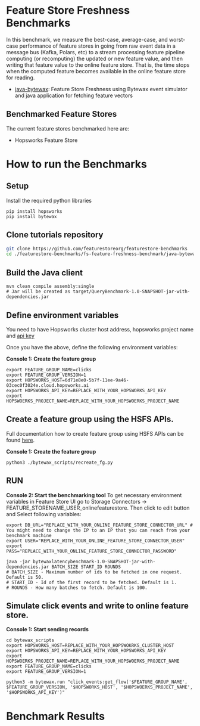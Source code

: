 # Feature Store Freshness Benchmarks


In this benchmark, we measure the best-case, average-case, and worst-case performance of feature stores in going from 
raw event data in a message bus (Kafka, Polars, etc) to a stream processing feature pipeline computing (or recomputing) 
the updated or new feature value, and then writing that feature value to the online feature store. That is, the time 
stops when the computed feature becomes available in the online feature store for reading.

- [java-bytewax](https://github.com/featurestoreorg/featurestore-benchmarks/tree/main/fs-feature-freshness-benchmark/java-bytewax):
Feature Store Freshness using Bytewax event simulator and java application for fetching feature vectors


## Benchmarked Feature Stores

The current feature stores benchmarked here are:

 * Hopsworks Feature Store

# How to run the Benchmarks

## Setup
Install the required python libraries
```console
pip install hopsworks
pip install bytewax
```

## Clone tutorials repository
```bash
git clone https://github.com/featurestoreorg/featurestore-benchmarks
cd ./featurestore-benchmarks/fs-feature-freshness-benchmark/java-bytewax
```

## Build the Java client
```console
mvn clean compile assembly:single
# Jar will be created as target/QueryBenchmark-1.0-SNAPSHOT-jar-with-dependencies.jar
```

## Define environment variables
You need  to have Hopsworks cluster host address, hopsworks project name and
[api key](https://docs.hopsworks.ai/3.3/user_guides/projects/api_key/create_api_key/)

Once you have the above, define the following environment variables:

**Console 1: Create the feature group**
```console
export FEATURE_GROUP_NAME=clicks
export FEATURE_GROUP_VERSION=1
export HOPSWORKS_HOST=6d71e8e0-5b7f-11ee-9a46-03cec0f3024e.cloud.hopsworks.ai
export HOPSWORKS_API_KEY=REPLACE_WITH_YOUR_HOPSWORKS_API_KEY
export HOPSWOERKS_PROJECT_NAME=REPLACE_WITH_YOUR_HOPSWOERKS_PROJECT_NAME
```

## Create a feature group using the HSFS APIs.
Full documentation how to create feature group using HSFS APIs can be found [here](https://docs.hopsworks.ai/3.3/user_guides/fs/feature_group/create/).

**Console 1: Create the feature group**
```console
python3 ./bytewax_scripts/recreate_fg.py
```

## RUN
**Console 2: Start the benchmarking tool**
To get necessary environment variables in Feature Store UI go to Storage Connectors -> 
FEATURE_STORENAME_USER_onlinefeaturestore. Then click to edit button and Select following variables:
```console
export DB_URL="REPLACE_WITH_YOUR_ONLINE_FEATURE_STORE_CONNECTOR_URL" # You might need to change the IP to an IP that you can reach from your benchmark machine
export USER="REPLACE_WITH_YOUR_ONLINE_FEATURE_STORE_CONNECTOR_USER"
export PASS="REPLACE_WITH_YOUR_ONLINE_FEATURE_STORE_CONNECTOR_PASSWORD"

java -jar bytewaxlatencybenchmark-1.0-SNAPSHOT-jar-with-dependencies.jar BATCH_SIZE START_ID ROUNDS
# BATCH_SIZE - Maximum number of ids to be fetched in one request. Default is 50.
# START_ID - Id of the first record to be fetched. Default is 1.
# ROUNDS - How many batches to fetch. Default is 100.
```

## Simulate click events and write to online feature store.
**Console 1: Start sending records**
```console
cd bytewax_scripts
export HOPSWORKS_HOST=REPLACE_WITH_YOUR_HOPSWOKRKS_CLUSTER_HOST
export HOPSWORKS_API_KEY=REPLACE_WITH_YOUR_HOPSWORKS_API_KEY
export HOPSWOERKS_PROJECT_NAME=REPLACE_WITH_YOUR_HOPSWOERKS_PROJECT_NAME
export FEATURE_GROUP_NAME=clicks
export FEATURE_GROUP_VERSION=1

python3 -m bytewax.run "click_events:get_flow('$FEATURE_GROUP_NAME', $FEATURE_GROUP_VERSION, '$HOPSWORKS_HOST', '$HOPSWOERKS_PROJECT_NAME', '$HOPSWORKS_API_KEY')"
```

# Benchmark Results


